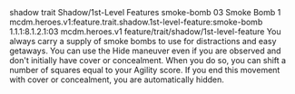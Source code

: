 <ability>
  <metadata>
    <class>shadow</class>
    <feature_type>trait</feature_type>
    <file_dpath>Shadow/1st-Level Features</file_dpath>
    <item_id>smoke-bomb</item_id>
    <item_index>03</item_index>
    <item_name>Smoke Bomb</item_name>
    <level>1</level>
    <scc>mcdm.heroes.v1:feature.trait.shadow.1st-level-feature:smoke-bomb</scc>
    <scdc>1.1.1:8.1.2.1:03</scdc>
    <source>mcdm.heroes.v1</source>
    <type>feature/trait/shadow/1st-level-feature</type>
  </metadata>
  <effects>
    <effect type="mundane">You always carry a supply of smoke bombs to use for distractions and easy getaways. You can use the Hide maneuver even if you are observed and don&apos;t initially have cover or concealment. When you do so, you can shift a number of squares equal to your Agility score. If you end this movement with cover or concealment, you are automatically hidden.</effect>
  </effects>
</ability>
